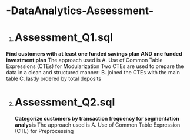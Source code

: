 # -DataAnalytics-Assessment-

1. # Assessment_Q1.sql
 **Find customers with at least one funded savings plan AND one funded investment plan**
 The approach used is
   A. Use of Common Table Expressions (CTEs) for Modularization
   Two CTEs are used to prepare the data in a clean and structured manner:
   B. joined the CTEs with the main table 
   C. lastly ordered by total deposits 


2. # Assessment_Q2.sql
   **Categorize customers by transaction frequency for segmentation analysis**
   The approach used is
   A. Use of Common Table Expression (CTE) for Preprocessing
